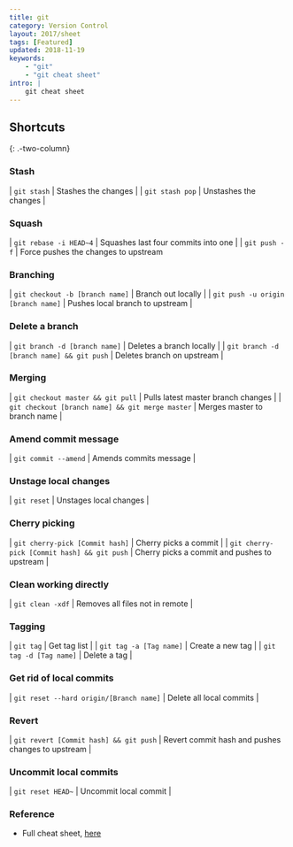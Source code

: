 ```yaml
---
title: git
category: Version Control
layout: 2017/sheet
tags: [Featured]
updated: 2018-11-19
keywords:
    - "git"
    - "git cheat sheet"
intro: |
    git cheat sheet
---
```


Shortcuts
---------
{: .-two-column}

### Stash

| `git stash` | Stashes the changes |
| `git stash pop` | Unstashes the changes |

### Squash

| `git rebase -i HEAD~4` | Squashes last four commits into one |
| `git push -f` | Force pushes the changes to upstream 

### Branching

| `git checkout -b [branch name]` | Branch out locally |
| `git push -u origin [branch name]` | Pushes local branch to upstream |


### Delete a branch

| `git branch -d [branch name]` | Deletes a branch locally |
| `git branch -d [branch name] && git push` | Deletes branch on upstream |

### Merging

| `git checkout master && git pull` | Pulls latest master branch changes |
| `git checkout [branch name] && git merge master` | Merges master to branch name |

### Amend commit message

| `git commit --amend` | Amends commits message |


### Unstage local changes

| `git reset` | Unstages local changes |

### Cherry picking

| `git cherry-pick [Commit hash]` | Cherry picks a commit |
| `git cherry-pick [Commit hash] && git push` | Cherry picks a commit and pushes to upstream |


### Clean working directly

| `git clean -xdf` | Removes all files not in remote |


### Tagging

| `git tag` | Get tag list |
| `git tag -a [Tag name]` | Create a new tag |
| `git tag -d [Tag name]` | Delete a tag |
 
### Get rid of local commits

| `git reset --hard origin/[Branch name]` | Delete all local commits |

### Revert

| `git revert [Commit hash] && git push` | Revert commit hash and pushes changes to upstream |


### Uncommit local commits

| `git reset HEAD~` | Uncommit local commit |

### Reference

- Full cheat sheet, [here](https://github.com/kasramp/cheat-sheet-factory/blob/gh-pages/_docs/pdfs/Git%20Cheat%20sheet.pdf)